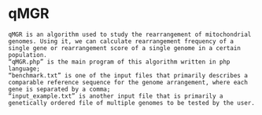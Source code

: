 # qMGR
    qMGR is an algorithm used to study the rearrangement of mitochondrial genomes. Using it, we can calculate rearrangement frequency of a single gene or rearrangement score of a single genome in a certain population. 
    “qMGR.php” is the main program of this algorithm written in php language;
    “benchmark.txt” is one of the input files that primarily describes a comparable reference sequence for the genome arrangement, where each gene is separated by a comma;
    “input_example.txt” is another input file that is primarily a genetically ordered file of multiple genomes to be tested by the user.

